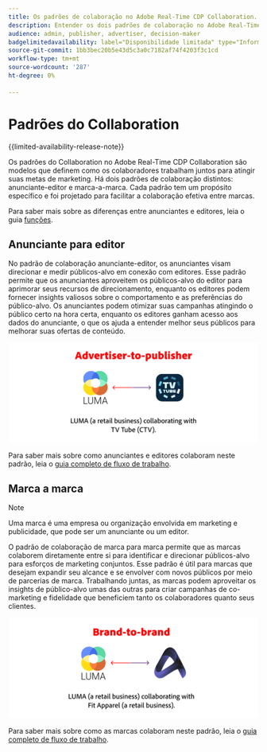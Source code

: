 ```yaml
---
title: Os padrões de colaboração no Adobe Real-Time CDP Collaboration.
description: Entender os dois padrões de colaboração no Adobe Real-Time CDP Collaboration
audience: admin, publisher, advertiser, decision-maker
badgelimitedavailability: label="Disponibilidade limitada" type="Informative" url="https://helpx.adobe.com/br/legal/product-descriptions/real-time-customer-data-platform-collaboration.html newtab=true"
source-git-commit: 1bb3bec20b5e43d5c3a0c7182af74f4203f3c1cd
workflow-type: tm+mt
source-wordcount: '287'
ht-degree: 0%

---
```


# Padrões do Collaboration

{{limited-availability-release-note}}

Os padrões do Collaboration no Adobe Real-Time CDP Collaboration são modelos que definem como os colaboradores trabalham juntos para atingir suas metas de marketing. Há dois padrões de colaboração distintos: anunciante-editor e marca-a-marca. Cada padrão tem um propósito específico e foi projetado para facilitar a colaboração efetiva entre marcas.

Para saber mais sobre as diferenças entre anunciantes e editores, leia o guia [funções](/help/guide/overview/roles.md).

## Anunciante para editor

No padrão de colaboração anunciante-editor, os anunciantes visam direcionar e medir públicos-alvo em conexão com editores. Esse padrão permite que os anunciantes aproveitem os públicos-alvo do editor para aprimorar seus recursos de direcionamento, enquanto os editores podem fornecer insights valiosos sobre o comportamento e as preferências do público-alvo. Os anunciantes podem otimizar suas campanhas atingindo o público certo na hora certa, enquanto os editores ganham acesso aos dados do anunciante, o que os ajuda a entender melhor seus públicos para melhorar suas ofertas de conteúdo.

![Um exemplo de colaboração entre anunciante e editor.](/help/assets/overview/advertiser-to-publisher.png)

Para saber mais sobre como anunciantes e editores colaboram neste padrão, leia o [guia completo de fluxo de trabalho](/help/guide/overview/end-to-end-workflow.md).

## Marca a marca

>[!NOTE]
>
>Uma marca é uma empresa ou organização envolvida em marketing e publicidade, que pode ser um anunciante ou um editor.

O padrão de colaboração de marca para marca permite que as marcas colaborem diretamente entre si para identificar e direcionar públicos-alvo para esforços de marketing conjuntos. Esse padrão é útil para marcas que desejam expandir seu alcance e se envolver com novos públicos por meio de parcerias de marca. Trabalhando juntas, as marcas podem aproveitar os insights de público-alvo umas das outras para criar campanhas de co-marketing e fidelidade que beneficiem tanto os colaboradores quanto seus clientes.

![Um exemplo de colaboração de marca para marca.](/help/assets/overview/brand-to-brand.png)

Para saber mais sobre como as marcas colaboram neste padrão, leia o [guia completo de fluxo de trabalho](/help/guide/overview/end-to-end-workflow.md).
